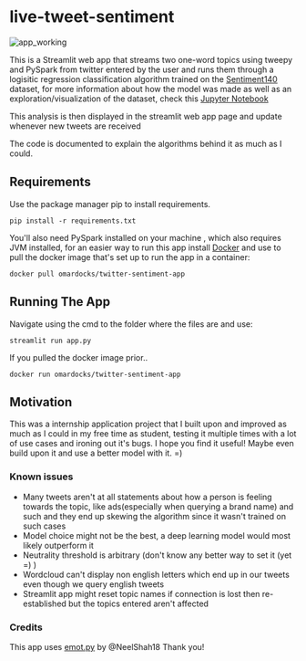 # live-tweet-sentiment

![app_working](https://user-images.githubusercontent.com/64756875/137597284-7c635b39-1de3-458e-9c3f-d58918d1fc00.gif)

This is a Streamlit web app that streams two one-word topics using tweepy and PySpark from twitter entered by
the user and runs them through a logisitic regression classification algorithm 
trained on the  [Sentiment140](https://www.kaggle.com/kazanova/sentiment140) dataset,
for more information about how the model was made as well as an exploration/visualization of the dataset,
check this [Jupyter Notebook](https://www.kaggle.com/omarpng/sentiment140-analyzed-and-modelled)

This analysis is then displayed in the streamlit web app page and update whenever new tweets are received

The code is documented to explain the algorithms behind it as much as I could.

## Requirements

Use the package manager pip to install requirements.
```
pip install -r requirements.txt
```
You'll also need PySpark installed on your machine , which also requires JVM installed, for an easier way to run this app install 
[Docker](https://www.docker.com/) and use to pull the docker image that's set up to run the app in a container: 
```
docker pull omardocks/twitter-sentiment-app
```
## Running The App

Navigate using the cmd to the folder where the files are and use:
```
streamlit run app.py
```

If you pulled the docker image prior..
```
docker run omardocks/twitter-sentiment-app
```

## Motivation
This was a internship application project that I built upon and improved as much as I could in my free time as student, testing it multiple times with a lot of use cases and ironing out it's bugs.
I hope you find it useful! Maybe even build upon it and use a better model with it. =)

### Known issues
- Many tweets aren't at all statements about how a person is feeling towards the topic, like ads(especially when querying a brand name) and such and they end up skewing the algorithm since it wasn't trained on such cases
- Model choice might not be the best, a deep learning model would most likely outperform it
- Neutrality threshold is arbitrary (don't know any better way to set it (yet =) )
- Wordcloud can't display non english letters which end up in our tweets even though we query english tweets
- Streamlit app might reset topic names if connection is lost then re-established but the topics entered aren't affected

### Credits
This app uses [emot.py](https://github.com/NeelShah18/emot/blob/master/emot/emo_unicode.py) by @NeelShah18
Thank you!

